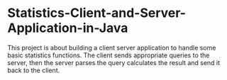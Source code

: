 # Statistics-Client-and-Server-Application-in-Java
This project is about building a client server application to handle some basic statistics functions. The client sends appropriate queries to the server, then the server parses the query calculates the result and send it back to the client.
